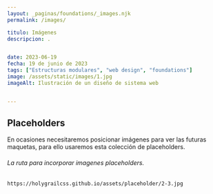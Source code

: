 ```yaml
---
layout: _paginas/foundations/_images.njk
permalink: /images/

titulo: Imágenes
descripcion: .


date: 2023-06-19
fecha: 19 de junio de 2023
tags: ["Estructuras modulares", "web design", "foundations"]
image: /assets/static/images/1.jpg
imageAlt: Ilustración de un diseño de sistema web


---
```




## Placeholders
En ocasiones necesitaremos posicionar imágenes para ver las futuras maquetas, para ello usaremos esta colección de placeholders.

###### La ruta para incorporar imagenes placeholders.



```
https://holygrailcss.github.io/assets/placeholder/2-3.jpg
```




